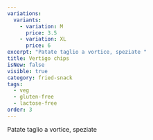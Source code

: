 ```yaml
---
variations:
  variants:
    - variation: M
      price: 3.5
    - variation: XL
      price: 6
excerpt: "Patate taglio a vortice, speziate "
title: Vertigo chips
isNew: false
visible: true
category: fried-snack
tags:
  - veg
  - gluten-free
  - lactose-free
order: 3
---
```


Patate taglio a vortice, speziate
